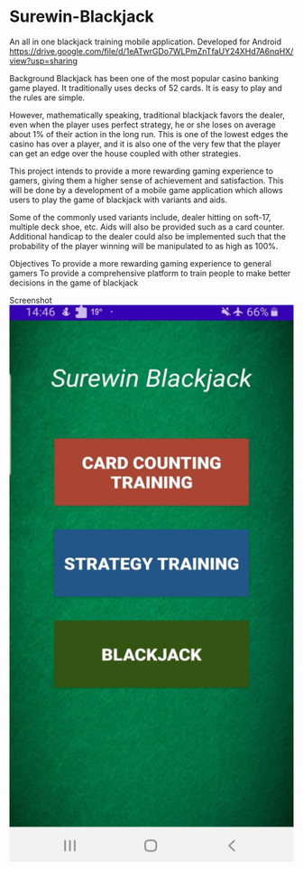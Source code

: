 # Surewin-Blackjack
An all in one blackjack training mobile application. Developed for Android
https://drive.google.com/file/d/1eATwrGDo7WLPmZnTfaUY24XHd7A6nqHX/view?usp=sharing

Background
Blackjack has been one of the most popular casino banking game played.
It traditionally uses decks of 52 cards. It is easy to play and the rules are
simple.

However, mathematically speaking, traditional blackjack favors the
dealer, even when the player uses perfect strategy, he or she loses on
average about 1% of their action in the long run. This is one of the lowest
edges the casino has over a player, and it is also one of the very few that
the player can get an edge over the house coupled with other strategies.

This project intends to provide a more rewarding gaming experience to
gamers, giving them a higher sense of achievement and satisfaction. This
will be done by a development of a mobile game application which
allows users to play the game of blackjack with variants and aids.

Some of the commonly used variants include, dealer hitting on soft-17,
multiple deck shoe, etc. Aids will also be provided such as a card counter. Additional handicap to the dealer could also be implemented such that the probability of the player winning will be manipulated to as high as 100%.

Objectives
To provide a more rewarding gaming experience to general gamers
To provide a comprehensive platform to train people to make better decisions in the game of blackjack

Screenshot </br>
![mainpage](https://github.com/cwl2018/Surewin-Blackjack/blob/main/mp.png?raw=true)

